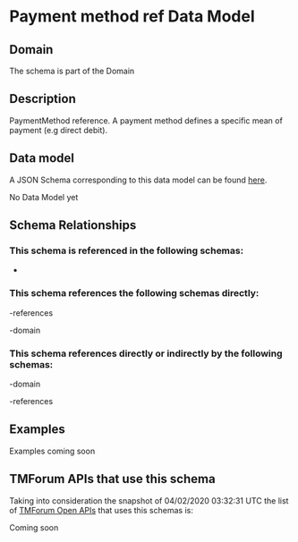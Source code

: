 # Payment method ref Data Model

## Domain

The  schema is part of the  Domain

## Description

PaymentMethod reference. A payment method defines a specific mean of payment (e.g direct debit).

## Data model

A JSON Schema corresponding to this data model can be found
[here](https://github.com/tmforum-rand/schemas/blob/candidates/Customer/PaymentMethodRef.schema.json).

No Data Model yet

## Schema Relationships

### This schema is referenced in the following schemas:

-

### This schema references the following schemas directly:

-references

-domain

### This schema references directly or indirectly by the following schemas:

-domain

-references



## Examples

Examples coming soon

## TMForum APIs that use this schema

Taking into consideration the snapshot of 04/02/2020 03:32:31 UTC the list of [TMForum Open APIs](https://www.tmforum.org/open-apis/) that uses this schemas is:

Coming soon